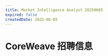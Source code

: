 ```yaml
---
title: Market Intelligence Analyst 20250605
expired: false
createdDate: 2025-06-05
---
```


# CoreWeave 招聘信息

<JobPostingTable job-posting-json-path="coreweave/data/market-intelligence-analyst-20250605.json" />
